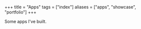 +++
title = "Apps"
tags = ["index"]
aliases = ["apps", "showcase", "portfolio"]
+++

Some apps I've built.

